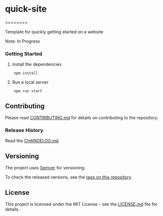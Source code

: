 # quick-site
========

Template for quickly getting started on a website

Note: In Progress

### Getting Started

1. Install the dependencies

```
    npm install
```

2. Run a local server

```
    npm run start
```

## Contributing

Please read [CONTRIBUTING.md](https://github.com/selcher/panner/blob/master/CONTRIBUTING.md) for details on contributing to the repository.

### Release History

Read the [CHANGELOG.md](https://github.com/selcher/panner/blob/master/CHANGELOG.md)

## Versioning

The project uses [Semver](http://semver.org) for versioning.

To check the released versions, see the [tags on this repository](https://github.com/selcher/quick-site/releases).

## License

This project is licensed under the MIT License - see the [LICENSE.md](https://github.com/selcher/quick-site/blob/master/LICENSE) file for details.

